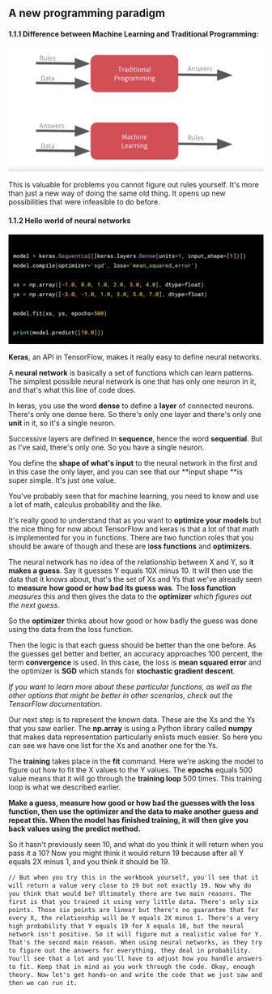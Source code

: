 ## A new programming paradigm

#### 1.1.1 Difference between Machine Learning and Traditional Programming:

<img src="./img/diffMLvsTP.png"/>

This is valuable for problems you cannot figure out rules yourself. It's more than just a new way of doing the same old thing. It opens up new possibilities that were infeasible to do before.  

#### 1.1.2 Hello world of neural networks

<img src="./img/helloworldNeuralNet.png"/>

**Keras**, an API in TensorFlow, makes it really easy to define neural networks. 

A **neural network** is basically a set of functions which can learn patterns.
The simplest possible neural network is one that has only one neuron in it, and that's what this line of code does. 

In keras, you use the word **dense** to define a **layer** of connected neurons. There's only one dense here. So there's only one layer and there's only one **unit** in it, so it's a single neuron. 

Successive layers are defined in **sequence**, hence the word **sequential**. But as I've said, there's only one. So you have a single neuron. 

You define the **shape of what's input** to the neural network in the first and in this case the only layer, and you can see that our **input shape **is super simple. It's just one value. 

You've probably seen that for machine learning, you need to know and use a lot of math, calculus probability and the like. 

It's really good to understand that as you want to **optimize your models** but the nice thing for now about TensorFlow and keras is that a lot of that math is implemented for you in functions. There are two function roles that you should be aware of though and these are l**oss functions** and **optimizers**. 

The neural network has no idea of the relationship between X and Y, so i**t makes a guess**. Say it guesses Y equals 10X minus 10. It will then use the data that it knows about, that's the set of Xs and Ys that we've already seen to **measure** **how good or how bad its guess was**. The **loss function** *measures* this and then gives the data to the **optimizer** *which figures out the next guess*. 

So the **optimizer** thinks about how good or how badly the guess was done using the data from the loss function. 

Then the logic is that each guess should be better than the one before. As the guesses get better and better, an accuracy approaches 100 percent, the term **convergence** is used. In this case, the loss is **mean squared error** and the optimizer is **SGD** which stands for **stochastic gradient descent**. 

*If you want to learn more about these particular functions, as well as the other options that might be better in other scenarios, check out the TensorFlow documentation.* 

Our next step is to represent the known data. These are the Xs and the Ys that you saw earlier. The **np.array** is using a Python library called **numpy** that makes data representation particularly enlists much easier. So here you can see we have one list for the Xs and another one for the Ys. 

The **training** takes place in the **fit** command. Here we're asking the model to figure out how to fit the X values to the Y values. The **epochs** equals 500 value means that it will go through the **training loop** 500 times. This training loop is what we described earlier. 

**Make a guess, measure how good or how bad the guesses with the loss function, then use the optimizer and the data to make another guess and repeat this. When the model has finished training, it will then give you back values using the predict method.** 

So it hasn't previously seen 10, and what do you think it will return when you pass it a 10? Now you might think it would return 19 because after all Y equals 2X minus 1, and you think it should be 19. 

```
// But when you try this in the workbook yourself, you'll see that it will return a value very close to 19 but not exactly 19. Now why do you think that would be? Ultimately there are two main reasons. The first is that you trained it using very little data. There's only six points. Those six points are linear but there's no guarantee that for every X, the relationship will be Y equals 2X minus 1. There's a very high probability that Y equals 19 for X equals 10, but the neural network isn't positive. So it will figure out a realistic value for Y. That's the second main reason. When using neural networks, as they try to figure out the answers for everything, they deal in probability. You'll see that a lot and you'll have to adjust how you handle answers to fit. Keep that in mind as you work through the code. Okay, enough theory. Now let's get hands-on and write the code that we just saw and then we can run it.
```
